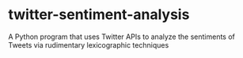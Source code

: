 # twitter-sentiment-analysis
A Python program that uses Twitter APIs to analyze the sentiments of Tweets via rudimentary lexicographic techniques
